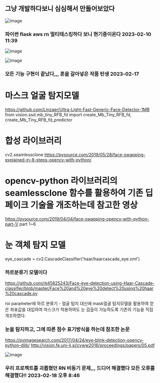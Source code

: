 ## 그냥 개발하다보니 심심해서 만들어보았다

![image](https://user-images.githubusercontent.com/58325946/217986345-48afe512-2136-49f6-8164-c6e997029776.png)

### 파이썬 flask aws rn 멀티태스킹하다 보니 현기증이온다 2023-02-10 11:39


![image](https://user-images.githubusercontent.com/58325946/219572659-a121cf99-32f9-40bc-8bea-bace270d3edd.png)

![image](https://user-images.githubusercontent.com/58325946/219573145-f4e1e48c-93f7-4482-850a-86ed41dc9bc0.png)


### 모든 기능 구현이 끝났다,,, 혼을 갈아넣은 작품 탄생 2023-02-17



# 마스크 얼굴 탐지모델
https://github.com/Linzaer/Ultra-Light-Fast-Generic-Face-Detector-1MB
from vision.ssd.mb_tiny_RFB_fd import create_Mb_Tiny_RFB_fd, create_Mb_Tiny_RFB_fd_predictor

# 합성 라이브러리
cv2.seamlessclone
https://pysource.com/2019/05/28/face-swapping-explained-in-8-steps-opencv-with-python/

# opencv-python 라이브러리의 seamlessclone 함수를 활용하여 기존 딥페이크 기술을 개조하는데 참고한 영상
https://pysource.com/2019/04/04/face-swapping-opencv-with-python-part-1/
part 1~6


# 눈 객체 탐지 모델
eye_cascade = cv2.CascadeClassifier('haar/haarcascade_eye.xml') 
### 하르분류기 모델이다
https://github.com/rk45825243/Face-eye-detection-using-Haar-Cascade-classifier/blob/master/Face%20and%20eye%20detect%20using%20haar%20cascade.py

roi parameter에 하르 분류기 - 얼굴 탐지 대신에 mask얼굴 탐지모델을 활용하여 얻은 좌표값을 대입하여
마스크가 착용하여도 눈 검출이 가능하도록 기존의 기능을 직접 개조하였다.

### 눈을 탐지하고, 그에 따른 점수 표기방식을 하는데 참조한 논문

https://pyimagesearch.com/2017/04/24/eye-blink-detection-opencv-python-dlib/
http://vision.fe.uni-lj.si/cvww2016/proceedings/papers/05.pdf

![image](https://user-images.githubusercontent.com/58325946/219863900-f412a9eb-6313-41d1-82a0-75cdfc45a8d0.png)

### 우리 프로젝트를 괴롭혔던 RN 비동기 문제,,, 드디어 해결했다 모든 오류를 해결했다!! 2023-02-18 오후 8:46

